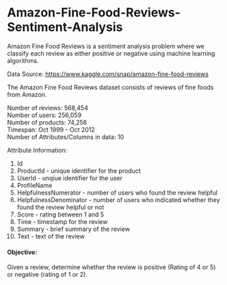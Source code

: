 # Amazon-Fine-Food-Reviews-Sentiment-Analysis
Amazon Fine Food Reviews is a sentiment analysis problem where we classify each review as either positive or negative using machine learning algorithms.

Data Source: https://www.kaggle.com/snap/amazon-fine-food-reviews <br>

The Amazon Fine Food Reviews dataset consists of reviews of fine foods from Amazon.<br>

Number of reviews: 568,454<br>
Number of users: 256,059<br>
Number of products: 74,258<br>
Timespan: Oct 1999 - Oct 2012<br>
Number of Attributes/Columns in data: 10 

Attribute Information:

1. Id
2. ProductId - unique identifier for the product
3. UserId - unqiue identifier for the user
4. ProfileName
5. HelpfulnessNumerator - number of users who found the review helpful
6. HelpfulnessDenominator - number of users who indicated whether they found the review helpful or not
7. Score - rating between 1 and 5
8. Time - timestamp for the review
9. Summary - brief summary of the review
10. Text - text of the review

#### Objective:
Given a review, determine whether the review is positive (Rating of 4 or 5) or negative (rating of 1 or 2).

